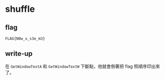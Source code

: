 # shuffle

## flag

```
FLAG{N0w_u_s3e_m3}
```

## write-up

在 `GetWindowTextA` 和 `GetWindowTextW` 下斷點，他就會倒著把 flag 照順序印出來了。